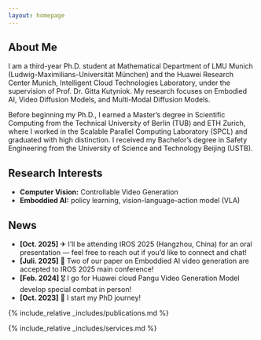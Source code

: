 ```yaml
---
layout: homepage
---
```


## About Me

I am a third-year Ph.D. student at Mathematical Department of LMU Munich (Ludwig-Maximilians-Universität München) and the Huawei Research Center Munich, Intelligent Cloud Technologies Laboratory, under the supervision of Prof. Dr. Gitta Kutyniok. My research focuses on Embodied AI, Video Diffusion Models, and Multi-Modal Diffusion Models.

Before beginning my Ph.D., I earned a Master’s degree in Scientific Computing from the Technical University of Berlin (TUB) and ETH Zurich, where I worked in the Scalable Parallel Computing Laboratory (SPCL) and graduated with high distinction. I received my Bachelor’s degree in Safety Engineering from the University of Science and Technology Beijing (USTB).

## Research Interests

- **Computer Vision:** Controllable Video Generation
- **Emboddied AI:** policy learning, vision-language-action model (VLA)

## News
- **[Oct. 2025]** ✈ I’ll be attending IROS 2025 (Hangzhou, China) for an oral presentation — feel free to reach out if you’d like to connect and chat!
- **[Juli. 2025]** 🎉 Two of our paper on Emboddied AI video generation are accepted to IROS 2025 main conference!
- **[Feb. 2024]** 🎖 I go for Huawei cloud Pangu Video Generation Model develop special combat in person!
- **[Oct. 2023]** 📍 I start my PhD journey!

{% include_relative _includes/publications.md %}

{% include_relative _includes/services.md %}
